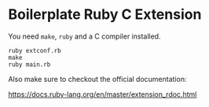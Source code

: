 # Boilerplate Ruby C Extension

You need ``make``, ``ruby`` and a C compiler installed.


    ruby extconf.rb
    make
    ruby main.rb

Also make sure to checkout the official documentation:

https://docs.ruby-lang.org/en/master/extension_rdoc.html
